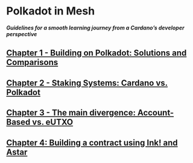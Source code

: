 # Polkadot in Mesh

**_Guidelines for a smooth learning journey from a Cardano’s developer perspective_**

## [Chapter 1 - Building on Polkadot: Solutions and Comparisons](100/1001.md)

## [Chapter 2 - Staking Systems: Cardano vs. Polkadot](100/1002.md)

## [Chapter 3 - The main divergence: Account-Based vs. eUTXO](100/1003.md)

## [Chapter 4: Building a contract using Ink! and Astar](200/2001.md)

